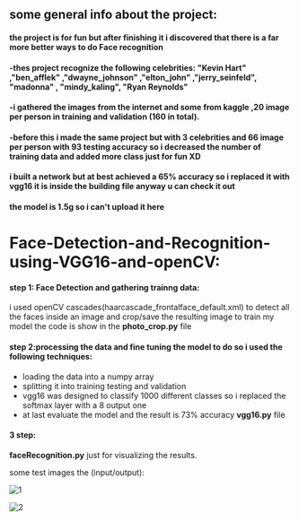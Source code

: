 
## some general info about the project:
#### the project is for fun but after finishing it i discovered that there is a far more better ways to do Face recognition
#### -thes project recognize the following celebrities: "Kevin Hart" ,"ben_afflek" ,"dwayne_johnson" ,"elton_john" ,"jerry_seinfeld", "madonna" , "mindy_kaling", "Ryan Reynolds"
#### -i gathered the images from the internet and some from kaggle ,20 image per person in training and validation (160 in total).
#### -before this i made the same project but with 3 celebrities and 66 image per person with 93 testing accuracy so i decreased the number of training data and added more class just for fun XD
#### i built a network but at best achieved a 65% accuracy so i replaced it with vgg16 it is inside the building file anyway u can check it out
#### the model is 1.5g so i can't upload it here
# Face-Detection-and-Recognition-using-VGG16-and-openCV:
#### step 1: Face Detection and gathering trainng data: 

i used openCV cascades(haarcascade_frontalface_default.xml) to detect all the faces inside an image and crop/save the resulting image to train my model the code is show in the **photo_crop.py** file

#### step 2:processing the data and fine tuning the model to do so i used the following techniques:
- loading the data into a numpy array
- splitting it into training testing and validation
- vgg16 was designed to classify 1000 different classes so i replaced the softmax layer with a 8 output one
- at last evaluate the model and the result is 73% accuracy
**vgg16.py** file
#### 3 step:
**faceRecognition.py**
just for visualizing the results.

some test images the (input/output):

![1](https://user-images.githubusercontent.com/57813196/212487952-a423abf9-0f46-4074-900a-b733d98ec72e.png)

![2](https://user-images.githubusercontent.com/57813196/212496086-9bf0edd5-a2e5-4282-a9ad-0c7de5b9143e.png)





